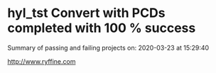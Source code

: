 # hyl_tst Convert with PCDs completed with 100 % success

Summary of passing and failing projects on: 2020-03-23 at 15:29:40

http://www.ryffine.com
